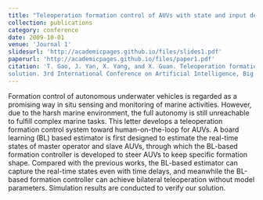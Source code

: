 ```yaml
---
title: "Teleoperation formation control of AUVs with state and input delays: A board learning-based solution"
collection: publications
category: conference
date: 2009-10-01
venue: 'Journal 1'
slidesurl: 'http://academicpages.github.io/files/slides1.pdf'
paperurl: 'http://academicpages.github.io/files/paper1.pdf'
citation: 'T. Gao, J. Yan, X. Yang, and X. Guan. Teleoperation formation control of AUVs with state and input delays: A board learningbased
solution. 3rd International Conference on Artificial Intelligence, Big Data and Algorithms, pp. 208-214, 2023.'
---
```


Formation control of autonomous underwater vehicles is regarded as a promising way in situ sensing and monitoring of marine activities. However, due to the harsh marine environment, the full autonomy is still unreachable to fulfill complex marine tasks. This letter develops a teleoperation formation control system toward human-on-the-loop for AUVs. A board learning (BL) based estimator is first designed to estimate the real-time states of master operator and slave AUVs, through which the BL-based formation controller is developed to steer AUVs to keep specific formation shape. Compared with the previous works, the BL-based estimator can capture the real-time states even with time delays, and meanwhile the BL-based formation controller can achieve bilateral teleoperation without model parameters. Simulation results are conducted to verify our solution.
